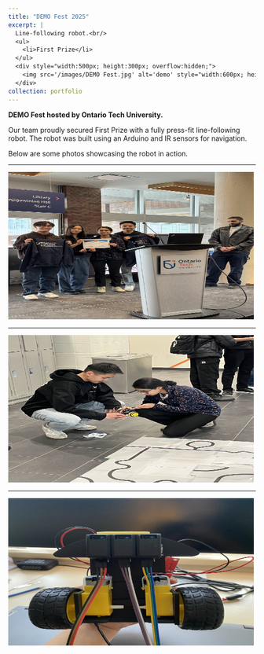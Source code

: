 ```yaml
---
title: "DEMO Fest 2025"
excerpt: |
  Line-following robot.<br/>
  <ul>
    <li>First Prize</li>
  </ul>
  <div style="width:500px; height:300px; overflow:hidden;">
    <img src='/images/DEMO Fest.jpg' alt='demo' style="width:600px; height:auto; margin-left:-50px;">
  </div>
collection: portfolio
---
```



**DEMO Fest hosted by Ontario Tech University.**

Our team proudly secured First Prize with a fully press-fit line-following robot.
The robot was built using an Arduino and IR sensors for navigation.

Below are some photos showcasing the robot in action.

---

<img src="/images/DEMO2.JPEG" alt="DEMO2" width="500" height="300">

---

<img src="/images/DEMO3.JPG" alt="DEMO3" width="500" height="300">

---

<img src="/images/DEMO1.jpg" alt="DEMO1" width="500" height="300">

